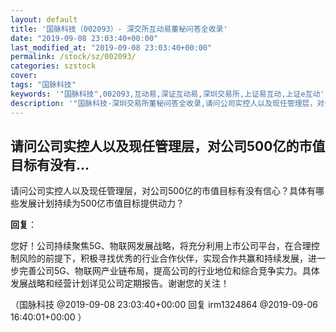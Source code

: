 ```yaml
---
layout: default
title: '国脉科技（002093）- 深交所互动易董秘问答全收录'
date: "2019-09-08 23:03:40+00:00"
last_modified_at: "2019-09-08 23:03:40+00:00"
permalink: /stock/sz/002093/
categories: szstock
cover: 
tags: "国脉科技"
keywords: '"国脉科技",002093,互动易,深证互动易,深圳交易所,上证易互动,上证e互动'
description: '"国脉科技-深圳交易所董秘问答全收录,请问公司实控人以及现任管理层，对公司500亿的市值目标有没有信心？具体有哪些发展计划持续为500亿市值目标提供动力？"'
---
```


## 请问公司实控人以及现任管理层，对公司500亿的市值目标有没有...

请问公司实控人以及现任管理层，对公司500亿的市值目标有没有信心？具体有哪些发展计划持续为500亿市值目标提供动力？

**回复**：

您好！公司持续聚焦5G、物联网发展战略，将充分利用上市公司平台，在合理控制风险的前提下，积极寻找优秀的行业合作伙伴，实现合作共赢和持续发展，进一步完善公司5G、物联网产业链布局，提高公司的行业地位和综合竞争实力。具体发展战略和经营计划详见公司定期报告。谢谢您的关注！ 

（国脉科技  @2019-09-08 23:03:40+00:00 回复 irm1324864  @2019-09-06 16:40:01+00:00 ）


